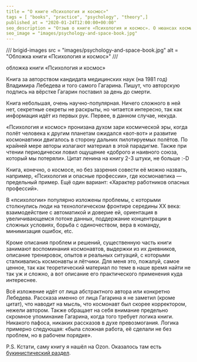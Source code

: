 ```yaml
---
title = "О книге «Психология и космос»"
tags = [ "books", "practice", "psychology", "theory",]
published_at = "2020-01-24T12:00:00+00:00"
seo_description = "Отзыв о книге «Психология и космос». О нюансах космических полётов от кандидата медицинских наук Владимира Лебедева и Юрия Гагарина."
seo_image = "images/psychology-and-space-book.jpg"
---
```


/// brigid-images
src = "images/psychology-and-space-book.jpg"
alt = "Обложка книги «Психология и космос»"
///

обложка книги «Психология и космос»

Книга за авторством кандидата медицинских наук (на 1981 год) Владимира Лебедева и того самого Гагарина. Пишут, что авторскую подпись на вёрстке Гагарин поставил за день до смерти.

Книга небольшая, очень научно-популярная. Ничего сложного в ней нет, секретные секреты не раскрыты, но читается интересно, так как информация идёт из первых рук. Первее, в данном случае, некуда.

«Психология и космос» пронизана духом зари космической эры, когда полёт человека к другим планетам ожидался «вот-вот» и развитие космонавтики двигалось в сторону дальних пилотируемых полётов. По крайней мере авторы излагают материал в этой парадигме. Также при чтении периодически ловил ощущение «доброго и наивного союза, который мы потеряли». Цитат ленина на книгу 2-3 штуки, не больше :-D

<!-- more -->

Книга, конечно, о космосе, но без зазрения совести её можно назвать, например, «Психология и опасные профессии», где космонавтика — предельный пример. Ещё один вариант: «Характер работников опасных профессий».

В «психологии» популярно изложены проблемы, с которыми столкнулись люди на технологическом фронтире середины XX века: взаимодействие с автоматикой и доверие ей, ориентация в увеличивающемся потоке данных, поддержание концентрации в сложных условиях, борьба с одиночеством, вера в команду, минимизация ошибок, etc.

Кроме описания проблем и решений, существенную часть книги занимают воспоминания космонавтов, выдержки из их дневников, описание тренировок, опытов и реальных ситуаций, с которыми сталкивались космонавты и лётчики. Для меня это, пожалуй, самое ценное, так как теоретический материал по теме в наше время найти не так уж и сложно, а вот описание его практического применения куда интереснее.

Всё изложение идёт от лица абстрактного автора или конкретно Лебедева. Рассказа именно от лица Гагарина я не заметил (кроме цитат), что наводит на мысль, что космонавт был скорее корректором, нежели автором. Также обращает на себя внимание предельно скромное упоминание Гагарина, когда того требует логика книги. Никакого пафоса, никаких рассказов в духе превозмогания. Логика примерно следующая: «была сложная работа, её сделали не без проблем, но в рабочем порядке».

P.S. Кстати, саму книгу я нашёл на Ozon. Оказалось там есть [букинистический раздел](https://www.ozon.ru/category/bukinistika-16546/?text=%D0%B1%D1%83%D0%BA%D0%B8%D0%BD%D0%B8%D1%81%D1%82%D0%B8%D0%BA%D0%B0&from_global=true).
